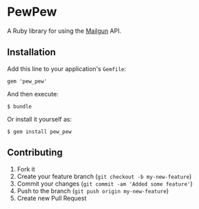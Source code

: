 # PewPew

A Ruby library for using the [Mailgun] API.

[mailgun]: https://mailgun.net/


## Installation

Add this line to your application's `Gemfile`:

    gem 'pew_pew'

And then execute:

    $ bundle

Or install it yourself as:

    $ gem install pew_pew


## Contributing

1. Fork it
2. Create your feature branch (`git checkout -b my-new-feature`)
3. Commit your changes (`git commit -am 'Added some feature'`)
4. Push to the branch (`git push origin my-new-feature`)
5. Create new Pull Request
